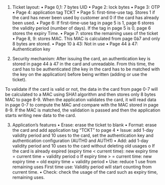 1. Ticket layout:
• Page 0,1: 7 bytes UID
• Page 2: lock bytes
• Page 3: OTP
• Page 4: application tag TCKT
• Page 5: first-time-use tag. Stores 1 if the card has never been used by customer and 0 if the
card has already been used.
• Page 6:
If first-time-use tag in page 5 is 1, page 6 stores the validity period (number of days).
If the tag in page 5 is 0, page 6 stores the expiry Time.
• Page 7: stores the remaining uses of the ticket
• Page 8, 9: stores MAC. This MAC is calculated from page 0à7 and only 8 bytes are stored.
• Page 10 à 43: Not in use
• Page 44 à 47: Authentication key

2. Security mechanism:
After issuing the card, an authentication key is stored in page 44 à 47 in the card and
unreadable. From this time, the card has to be authenticated (the key in the card has to be
matched with the key on the application) before being written (adding or use the ticket).

To validate if the card is valid or not, the data in the card from page 0-7 will be calculated to a
MAC using SHA1 algorithm and then stores only 8 bytes MAC to page 8-9. When the
application validates the card, it will read data in page 0-7 to compute the MAC and compare
with the MAC stored in page 8-9. If the MAC is matched, the validation is passed and then the
application starts writing new data to the card.

3. Application’s features
• Erase: erase the ticket to blank
• Format: erase the card and add application tag “TCKT” to page 4
• Issue: add 1-day validity period and 10 uses to the card, set the authentication key and
authentication configuration (AUTH0 and AUTH1)
• Add: add 1-day validity period and 10 uses to the card without deleting old usages
o If the card is already expired (expiry time < current time):
new expiry time = current time + validity period
o If expiry time > = current time:
new expiry time = old expiry time + validity period
• Use: reduce 1 use from remaining uses
First time use: Validity period will start counting from current time.
• Check: check the usage of the card such as expiry time, remaining uses.
